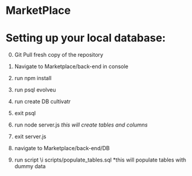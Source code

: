# MarketPlace

# Setting up your local database:
0. Git Pull fresh copy of the repository

1. Navigate to Marketplace/back-end in console

2. run npm install

3. run psql evolveu

4. run create DB cultivatr

5. exit psql

6. run node server.js *this will create tables and columns*

7. exit server.js

8. navigate to Marketplace/back-end/DB

9. run script \i scripts/populate_tables.sql *this will populate tables with dummy data

